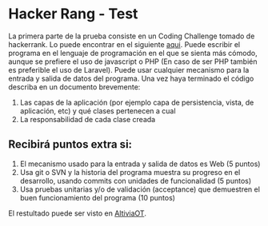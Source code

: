 # Hacker Rang - Test

La primera parte de la prueba consiste en un Coding Challenge tomado de hackerrank. Lo
puede encontrar en el siguiente [aqui](https://www.hackerrank.com/challenges/cube-summation). Puede escribir el programa en el lenguaje de programación en el que se sienta más cómodo, aunque se prefiere el uso de javascript o PHP (En caso de ser PHP también es preferible el uso de Laravel). Puede usar cualquier mecanismo para la entrada y salida de datos del programa. Una vez haya terminado el código describa en un documento brevemente:

1. Las capas de la aplicación (por ejemplo capa de persistencia, vista, de aplicación, etc)
y qué clases pertenecen a cual
2. La responsabilidad de cada clase creada

Recibirá puntos extra si:
--------

1. El mecanismo usado para la entrada y salida de datos es Web (5 puntos)
2. Usa git o SVN y la historia del programa muestra su progreso en el desarrollo, usando
commits con unidades de funcionalidad (5 puntos)
3. Usa pruebas unitarias y/o de validación (acceptance) que demuestren el buen
funcionamiento del programa (10 puntos)


El restultado puede ser visto en [AltiviaOT](http://test.altiviaot.com/hackerrang/).

